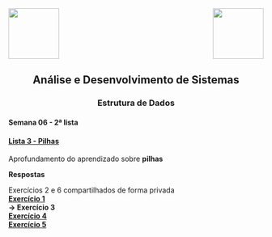 <div>
  <img src="https://www.fateczl.edu.br/assets/logos/fatec-zl.png" height=100>
  <img src="https://www.fateczl.edu.br/assets/logos/novo-logo-colorido.png" align="right" height=100>
</div>

<h2 align="center">Análise e Desenvolvimento de Sistemas</h2>
<h3 align="center">Estrutura de Dados</h3>
<h4>Semana 06 - 2ª lista</h4>

<h4>

[Lista 3 - Pilhas](https://github.com/leo-gremes-ads/ED_S06.1_E01_PilhaVetor/blob/main/Pilhas%20Lista%203.pdf)
</h4>

Aprofundamento do aprendizado sobre <b>pilhas</b>


<b>Respostas<br>

</b>Exercícios 2 e 6 compartilhados de forma privada<b><br>
[Exercício 1](https://github.com/leo-gremes-ads/ED_S06.1_E01_PilhaVetor/tree/main)<br>
-> Exercício 3<br>
[Exercício 4](https://github.com/leo-gremes-ads/ED_S06.1_E04_NotacaoPolonesaReversa)<br>
[Exercício 5](https://github.com/leo-gremes-ads/ED_S06.1_E05_Historico)<br>
</b>
